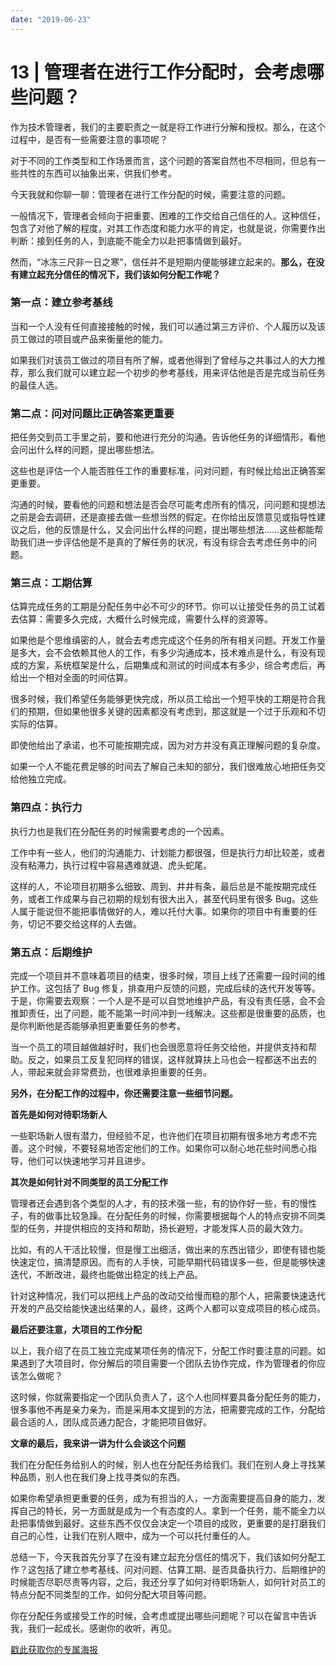 ```yaml
---
date: "2019-06-23"
---  
```

      
# 13 | 管理者在进行工作分配时，会考虑哪些问题？
作为技术管理者，我们的主要职责之一就是将工作进行分解和授权。那么，在这个过程中，是否有一些需要注意的事项呢？

对于不同的工作类型和工作场景而言，这个问题的答案自然也不尽相同，但总有一些共性的东西可以抽象出来，供我们参考。

今天我就和你聊一聊：管理者在进行工作分配的时候，需要注意的问题。

一般情况下，管理者会倾向于把重要、困难的工作交给自己信任的人。这种信任，包含了对他了解的程度，对其工作态度和能力水平的肯定，也就是说，你需要作出判断：接到任务的人，到底能不能全力以赴把事情做到最好。

然而，“冰冻三尺非一日之寒”，信任并不是短期内便能够建立起来的。**那么，在没有建立起充分信任的情况下，我们该如何分配工作呢？**

### 第一点：建立参考基线

当和一个人没有任何直接接触的时候，我们可以通过第三方评价、个人履历以及该员工做过的项目或产品来衡量他的能力。

如果我们对该员工做过的项目有所了解，或者他得到了曾经与之共事过人的大力推荐，那么我们就可以建立起一个初步的参考基线，用来评估他是否是完成当前任务的最佳人选。

<!-- [[[read_end]]] -->

### 第二点：问对问题比正确答案更重要

把任务交到员工手里之前，要和他进行充分的沟通。告诉他任务的详细情形，看他会问出什么样的问题，提出哪些想法。

这些也是评估一个人能否胜任工作的重要标准，问对问题，有时候比给出正确答案更重要。

沟通的时候，要看他的问题和想法是否会尽可能考虑所有的情况，问问题和提想法之前是会去调研，还是直接去做一些想当然的假定。在你给出反馈意见或指导性建议之后，他的反馈是什么，又会问出什么样的问题，提出哪些想法……这些都能帮助我们进一步评估他是不是真的了解任务的状况，有没有综合去考虑任务中的问题。

### 第三点：工期估算

估算完成任务的工期是分配任务中必不可少的环节。你可以让接受任务的员工试着去估算：需要多久完成，大概什么时候完成，需要什么样的资源等。

如果他是个思维缜密的人，就会去考虑完成这个任务的所有相关问题。开发工作量是多大，会不会依赖其他人的工作，有多少沟通成本，技术难点是什么，有没有现成的方案，系统框架是什么，后期集成和测试的时间成本有多少，综合考虑后，再给出一个相对全面的时间估算。

很多时候，我们希望任务能够更快完成，所以员工给出一个短平快的工期是符合我们的预期，但如果他很多关键的因素都没有考虑到，那这就是一个过于乐观和不切实际的估算。

即使他给出了承诺，也不可能按期完成，因为对方并没有真正理解问题的复杂度。

如果一个人不能花费足够的时间去了解自己未知的部分，我们很难放心地把任务交给他独立完成。

### 第四点：执行力

执行力也是我们在分配任务的时候需要考虑的一个因素。

工作中有一些人，他们的沟通能力、计划能力都很强，但是执行力却比较差，或者没有粘滞力，执行过程中容易遇难就退、虎头蛇尾。

这样的人，不论项目初期多么细致、周到、井井有条，最后总是不能按期完成任务，或者工作成果与自己初期的规划有很大出入，甚至代码里有很多 Bug。这些人属于能说但不能把事情做好的人，难以托付大事。如果你的项目中有重要的任务，切记不要交给这样的人去做。

### 第五点：后期维护

完成一个项目并不意味着项目的结束，很多时候，项目上线了还需要一段时间的维护工作。这包括了 Bug 修复，排查用户反馈的问题，完成后续的迭代开发等等。于是，你需要去观察：一个人是不是可以自觉地维护产品，有没有责任感，会不会推卸责任，出了问题，能不能第一时间冲到一线解决。这些都是很重要的品质，也是你判断他是否能够承担更重要任务的参考。

当一个员工的项目越做越好时，我们也会很愿意将任务交给他，并提供支持和帮助。反之，如果员工反复犯同样的错误，这样就算扶上马也会一程都送不出去的人，带起来就会非常费劲，也很难承担重要的任务。

**另外，在分配工作的过程中，你还需要注意一些细节问题。**

**首先是如何对待职场新人**

一些职场新人很有潜力，但经验不足，也许他们在项目初期有很多地方考虑不完善。这个时候，不要轻易地否定他们的工作。如果你可以耐心地花些时间悉心指导，他们可以快速地学习并且进步。

**其次是如何针对不同类型的员工分配工作**

管理者还会遇到各个类型的人才，有的技术强一些，有的协作好一些，有的慢性子，有的做事比较急躁。在分配任务的时候，你需要根据每个人的特点安排不同类型的任务，并提供相应的支持和帮助，扬长避短，才能发挥人员的最大效力。

比如，有的人干活比较慢，但是慢工出细活，做出来的东西出错少，即使有错也能快速定位，搞清楚原因。而有的人手快，可能早期代码错误多一些，但是能够快速迭代，不断改进，最终也能做出稳定的线上产品。

针对这种情况，我们可以把线上产品的改动交给慢而稳的那个人，把需要快速迭代开发的产品交给能快速出结果的人，最终，这两个人都可以变成项目的核心成员。

**最后还要注意，大项目的工作分配**

以上，我介绍了在员工独立完成某项任务的情况下，分配工作时要注意的问题。如果遇到了大项目时，你分解后的项目需要一个团队去协作完成，作为管理者的你应该怎么做呢？

这时候，你就需要指定一个团队负责人了，这个人也同样要具备分配任务的能力，很多事他不再是亲力亲为，而是采用本文提到的方法，把需要完成的工作，分配给最合适的人，团队成员通力配合，才能把项目做好。

**文章的最后，我来讲一讲为什么会谈这个问题**

我们在分配任务给别人的时候，别人也在分配任务给我们。我们在别人身上寻找某种品质，别人也在我们身上找寻类似的东西。

如果你希望承担更重要的任务，成为有担当的人，一方面需要提高自身的能力，发挥自己的特长，另一方面就是成为一个有态度的人。拿到一个任务，能不能全力以赴把事情做到最好。这些东西不仅仅会决定一个项目的成败，更重要的是打磨我们自己的心性，让我们在别人眼中，成为一个可以托付重任的人。

总结一下，今天我首先分享了在没有建立起充分信任的情况下，我们该如何分配工作？这包括了建立参考基线、问对问题、估算工期、是否具备执行力、后期维护的时候能否尽职尽责等内容，之后，我还分享了如何对待职场新人，如何针对员工的特点分配不同类型的工作，如何分配大项目等问题。

你在分配任务或接受工作的时候，会考虑或提出哪些问题呢？可以在留言中告诉我，我们一起成长。感谢你的收听，再见。

  

[戳此获取你的专属海报](https://time.geekbang.org/activity/sale-poster?utm_source=app&utm_medium=zhuyun-article&utm_campaign=zhuyun-saleposter&utm_content=zhuyun0416)